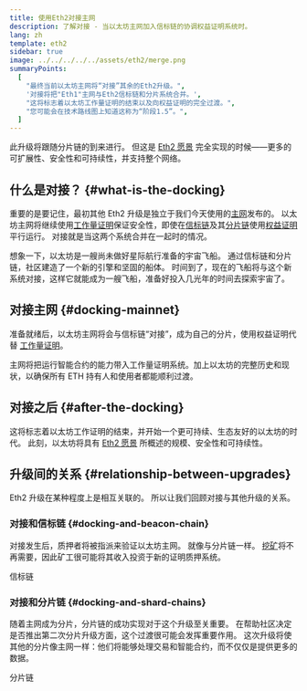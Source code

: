 ```yaml
---
title: 使用Eth2对接主网
description: 了解对接 - 当以太坊主网加入信标链的协调权益证明系统时。
lang: zh
template: eth2
sidebar: true
image: ../../../../../assets/eth2/merge.png
summaryPoints:
  [
    "最终当前以太坊主网将“对接”其余的Eth2升级。",
    '对接将把"Eth1"主网与Eth2信标链和分片系统合并。',
    "这将标志着以太坊工作量证明的结束以及向权益证明的完全过渡。",
    "您可能会在技术路线图上知道这称为“阶段1.5”。",
  ]
---
```


<UpgradeStatus date="~2021/22">
    此升级将跟随分片链的到来进行。 但这是 <a href="/eth2/vision/">Eth2 愿景</a> 完全实现的时候——更多的可扩展性、安全性和可持续性，并支持整个网络。
</UpgradeStatus>

## 什么是对接？ {#what-is-the-docking}

重要的是要记住，最初其他 Eth2 升级是独立于我们今天使用的[主网](/glossary/#mainnet)发布的。 以太坊主网将继续使用[工作量证明](/developers/docs/consensus-mechanisms/pow/)保证安全性，即使在[信标链](/eth2/beacon-chain/)及其[分片链](/eth2/shard-chains/)使用[权益证明](/developers/docs/consensus-mechanisms/pos/)平行运行。 对接就是当这两个系统合并在一起时的情况。

想象一下，以太坊是一艘尚未做好星际航行准备的宇宙飞船。 通过信标链和分片链，社区建造了一个新的引擎和坚固的船体。 时间到了，现在的飞船将与这个新系统对接，这样它就能成为一艘飞船，准备好投入几光年的时间去探索宇宙了。

## 对接主网 {#docking-mainnet}

准备就绪后，以太坊主网将会与信标链“对接”，成为自己的分片，使用权益证明代替 [工作量证明](/developers/docs/consensus-mechanisms/pow/)。

主网将把运行智能合约的能力带入工作量证明系统。加上以太坊的完整历史和现状，以确保所有 ETH 持有人和使用者都能顺利过渡。

<!-- ### Improving mainnet

Before mainnet docks with the new eth2 system, it’s probably worthwhile sorting some of the issues that are in flight – often referred to as Ethereum1.x.

These include Improvements for

- **End users**: like [EIP-1559](https://eips.ethereum.org/EIPS/eip-1559) which changes the way users bid for blockspace. In other words, making transaction fees more efficient for end users.
- **Client runners**: making running clients more sustainable by capping disk space requirements.
- **Developers**: upgrading the EVM to be more flexible.

Plus many more.

[More on Ethereum1.x](/learn/#eth-1x)

These improvements all have a place in Eth2 so it’s likely that their progress may affect the timing of the docking. -->

## 对接之后 {#after-the-docking}

这将标志着以太坊工作证明的结束，并开始一个更可持续、生态友好的以太坊的时代。 此刻，以太坊将具有 [Eth2 愿景](/eth2/vision/) 所概述的规模、安全性和可持续性。

## 升级间的关系 {#relationship-between-upgrades}

Eth2 升级在某种程度上是相互关联的。 所以让我们回顾对接与其他升级的关系。

### 对接和信标链 {#docking-and-beacon-chain}

对接发生后，质押者将被指派来验证以太坊主网。 就像与分片链一样。 [挖矿](/developers/docs/consensus-mechanisms/pow/mining/)将不再需要，因此矿工很可能将其收入投资于新的证明质押系统。

<ButtonLink to="/eth2/beacon-chain/">信标链</ButtonLink>

### 对接和分片链 {#docking-and-shard-chains}

随着主网成为分片，分片链的成功实现对于这个升级至关重要。 在帮助社区决定是否推出第二次分片升级方面，这个过渡很可能会发挥重要作用。 这次升级将使其他的分片像主网一样：他们将能够处理交易和智能合约，而不仅仅是提供更多的数据。

<ButtonLink to="/eth2/shard-chains/">分片链</ButtonLink>
